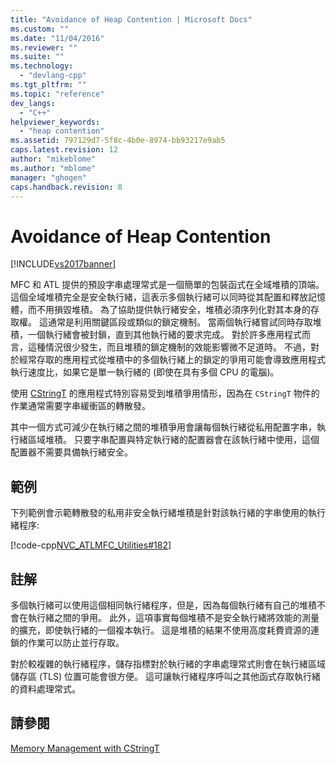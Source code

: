 ```yaml
---
title: "Avoidance of Heap Contention | Microsoft Docs"
ms.custom: ""
ms.date: "11/04/2016"
ms.reviewer: ""
ms.suite: ""
ms.technology: 
  - "devlang-cpp"
ms.tgt_pltfrm: ""
ms.topic: "reference"
dev_langs: 
  - "C++"
helpviewer_keywords: 
  - "heap contention"
ms.assetid: 797129d7-5f8c-4b0e-8974-bb93217e9ab5
caps.latest.revision: 12
author: "mikeblome"
ms.author: "mblome"
manager: "ghogen"
caps.handback.revision: 8
---
```

# Avoidance of Heap Contention
[!INCLUDE[vs2017banner](../assembler/inline/includes/vs2017banner.md)]

MFC 和 ATL 提供的預設字串處理常式是一個簡單的包裝函式在全域堆積的頂端。  這個全域堆積完全是安全執行緒，這表示多個執行緒可以同時從其配置和釋放記憶體，而不用損毀堆積。  為了協助提供執行緒安全，堆積必須序列化對其本身的存取權。  這通常是利用關鍵區段或類似的鎖定機制。  當兩個執行緒嘗試同時存取堆積，一個執行緒會被封鎖，直到其他執行緒的要求完成。  對於許多應用程式而言，這種情況很少發生，而且堆積的鎖定機制的效能影響微不足道時。  不過，對於經常存取的應用程式從堆積中的多個執行緒上的鎖定的爭用可能會導致應用程式執行速度比，如果它是單一執行緒的 \(即使在具有多個 CPU 的電腦\)。  
  
 使用 [CStringT](../atl-mfc-shared/reference/cstringt-class.md) 的應用程式特別容易受到堆積爭用情形，因為在 `CStringT` 物件的作業通常需要字串緩衝區的轉散發。  
  
 其中一個方式可減少在執行緒之間的堆積爭用會讓每個執行緒從私用配置字串，執行緒區域堆積。  只要字串配置與特定執行緒的配置器會在該執行緒中使用，這個配置器不需要具備執行緒安全。  
  
## 範例  
 下列範例會示範轉散發的私用非安全執行緒堆積是針對該執行緒的字串使用的執行緒程序:  
  
 [!code-cpp[NVC_ATLMFC_Utilities#182](../atl-mfc-shared/codesnippet/CPP/avoidance-of-heap-contention_1.cpp)]  
  
## 註解  
 多個執行緒可以使用這個相同執行緒程序，但是，因為每個執行緒有自己的堆積不會在執行緒之間的爭用。  此外，這項事實每個堆積不是安全執行緒將效能的測量的擴充，即使執行緒的一個複本執行。  這是堆積的結果不使用高度耗費資源的連鎖的作業可以防止並行存取。  
  
 對於較複雜的執行緒程序，儲存指標對於執行緒的字串處理常式則會在執行緒區域儲存區 \(TLS\) 位置可能會很方便。  這可讓執行緒程序呼叫之其他函式存取執行緒的資料處理常式。  
  
## 請參閱  
 [Memory Management with CStringT](../atl-mfc-shared/memory-management-with-cstringt.md)